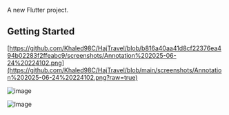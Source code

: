 

A new Flutter project.

## Getting Started
[https://github.com/Khaled98C/HajTravel/blob/b816a40aa41d8cf22376ea494b02283f2ffeabc9/screenshots/Annotation%202025-06-24%20224102.png](https://github.com/Khaled98C/HajTravel/blob/main/screenshots/Annotation%202025-06-24%20224102.png?raw=true)

![image](https://github.com/user-attachments/assets/492540df-7518-43d2-a92e-820bc06d6323)

![Image](https://github.com/user-attachments/assets/22f2f575-89f4-4cc9-bd30-49f6b7c24c0f)

 
 
